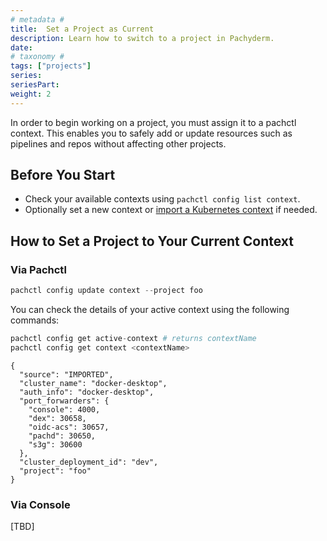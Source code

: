 ```yaml
---
# metadata # 
title:  Set a Project as Current
description: Learn how to switch to a project in Pachyderm.
date: 
# taxonomy #
tags: ["projects"]
series:
seriesPart:
weight: 2
---
```

In order to begin working on a project, you must assign it to a pachctl context. This enables you to safely add or update resources such as pipelines and repos without affecting other projects.

## Before You Start

- Check your available contexts using `pachctl config list context`.
- Optionally set a new context or [import a Kubernetes context](../../deploy-manage/deploy/import-kubernetes-context/) if needed.


## How to Set a Project to Your Current Context

### Via Pachctl

```s
pachctl config update context --project foo
```

You can check the details of your active context using the following commands:

 ```s
 pachctl config get active-context # returns contextName
 pachctl config get context <contextName>
 ```

```
{
  "source": "IMPORTED",
  "cluster_name": "docker-desktop",
  "auth_info": "docker-desktop",
  "port_forwarders": {
    "console": 4000,
    "dex": 30658,
    "oidc-acs": 30657,
    "pachd": 30650,
    "s3g": 30600
  },
  "cluster_deployment_id": "dev",
  "project": "foo"
}
```

### Via Console 

[TBD]